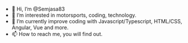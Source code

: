- 👋 Hi, I’m @Semjasa83
- 👀 I’m interested in motorsports, coding, technology.
- 🌱 I’m currently improve coding with Javascript/Typescript, HTML/CSS, Angular, Vue and more.
- 📫 How to reach me, you will find out.

<!---
Semjasa83/Semjasa83 is a ✨ special ✨ repository because its `README.md` (this file) appears on your GitHub profile.
You can click the Preview link to take a look at your changes.
--->
